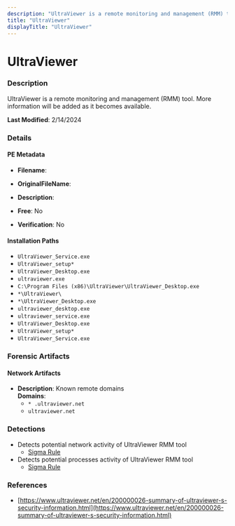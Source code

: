 ```yaml
---
description: "UltraViewer is a remote monitoring and management (RMM) tool. More information will be added as it becomes available."
title: "UltraViewer"
displayTitle: "UltraViewer"
---
```




# UltraViewer


### Description

UltraViewer is a remote monitoring and management (RMM) tool. More information will be added as it becomes available.



**Last Modified**: 2/14/2024

### Details


#### PE Metadata
- **Filename**: 
- **OriginalFileName**: 
- **Description**: 


- **Free**: No

- **Verification**: No




#### Installation Paths
- `UltraViewer_Service.exe`
- `UltraViewer_setup*`
- `UltraViewer_Desktop.exe`
- `ultraviewer.exe`
- `C:\Program Files (x86)\UltraViewer\UltraViewer_Desktop.exe`
- `*\UltraViewer\`
- `*\UltraViewer_Desktop.exe`
- `ultraviewer_desktop.exe`
- `ultraviewer_service.exe`
- `UltraViewer_Desktop.exe`
- `UltraViewer_setup*`
- `UltraViewer_Service.exe`

### Forensic Artifacts




#### Network Artifacts
- **Description**: Known remote domains
<br/>**Domains**:
    - `* .ultraviewer.net`
    - `ultraviewer.net`


### Detections
- Detects potential network activity of UltraViewer RMM tool
  - [Sigma Rule](https://github.com/magicsword-io/LOLRMM/blob/main/detections/sigma/ultraviewer_network_sigma.yml)
- Detects potential processes activity of UltraViewer RMM tool
  - [Sigma Rule](https://github.com/magicsword-io/LOLRMM/blob/main/detections/sigma/ultraviewer_processes_sigma.yml)

### References
- [https://www.ultraviewer.net/en/200000026-summary-of-ultraviewer-s-security-information.html](https://www.ultraviewer.net/en/200000026-summary-of-ultraviewer-s-security-information.html)


